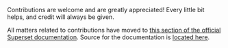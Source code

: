 <!--
 Licensed to the Apache Software Foundation (ASF) under one
 or more contributor license agreements.  See the NOTICE file
 distributed with this work for additional information
 regarding copyright ownership.  The ASF licenses this file
 to you under the Apache License, Version 2.0 (the
 "License"); you may not use this file except in compliance
 with the License.  You may obtain a copy of the License at

   http://www.apache.org/licenses/LICENSE-2.0

 Unless required by applicable law or agreed to in writing,
 software distributed under the License is distributed on an
 "AS IS" BASIS, WITHOUT WARRANTIES OR CONDITIONS OF ANY
 KIND, either express or implied.  See the License for the
 specific language governing permissions and limitations
 under the License.
-->
Contributions are welcome and are greatly appreciated! Every
little bit helps, and credit will always be given.

All matters related to contributions have moved to [this section of
the official Superset documentation](https://superset.apache.org/docs/contributing/). Source for the documentation is
[located here](https://github.com/apache/superset/tree/master/docs/docs).
